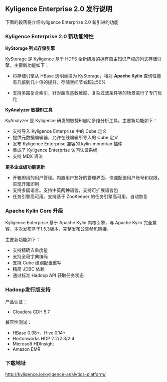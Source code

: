 ## Kyligence Enterprise 2.0 发行说明

下面的段落将介绍Kyligence Enterprise 2.0 新引进的功能

### Kyligence Enterprise 2.0 新功能特性

**KyStorage 列式存储引擎**

KyStorage 是 Kyligence 基于 HDFS 全新研发的拥有自主知识产权的列式存储引擎。主要新功能如下：

* 将存储引擎从 HBase 透明替换为 KyStorage，相对 **Apache Kylin** 查询性能有几倍到几十倍的提升，存储空间节省超过50%

* 支持多路复合索引，针对超高基数维度、复杂过滤条件等的场景进行了专门优化

**KyAnalyzer 敏捷BI工具**

KyAnalyzer 是 Kyligence 研发的敏捷BI自助多维分析工具。主要新功能如下：

* 支持导入 Kyligence Enterprise 中的 Cube 定义
* 提供元数据编辑器，允许在线编辑所导入的 Cube 定义
* 发布 Kyligence Enterprise 兼容的 kylin-mondrian 插件
* 集成了 Kyligence Enterprise 访问认证系统
* 支持 MDX 语法

**更多企业级功能更新**

* 开箱即用的用户管理。内置用户友好的管理界面，快速配置用户账号和权限，实现开箱即用
* 支持多国语言。支持中英两种语言，支持可扩展语言包
* 任务引擎高可用。支持基于 ZooKeeper 的任务引擎高可用，自动恢复



### Apache Kylin Core 升级

Kyligence Enterprise 基于 Apache Kylin 内核引擎，与 Apache Kylin 完全兼容，本次发布基于1.5.3版本，完整发布公告参见[链接](http://kylin.apache.org/docs15/release_notes.html)。

主要新功能如下：

* 支持精确去重度量
* 支持全局字典编码
* 支持 Cube 级别配置重写
* 精简 JDBC 依赖
* 通过标准 Hadoop API 获取任务状态



### Hadoop发行版支持

产品认证：

* Cloudera CDH 5.7

兼容性测试：

* HBase 0.98+，Hive 0.14+
* Hortonworks HDP 2.2/2.3/2.4
* Microsoft HDInsight
* Amazon EMR



### 下载地址

http://kyligence.io/kyligence-analytics-platform/

